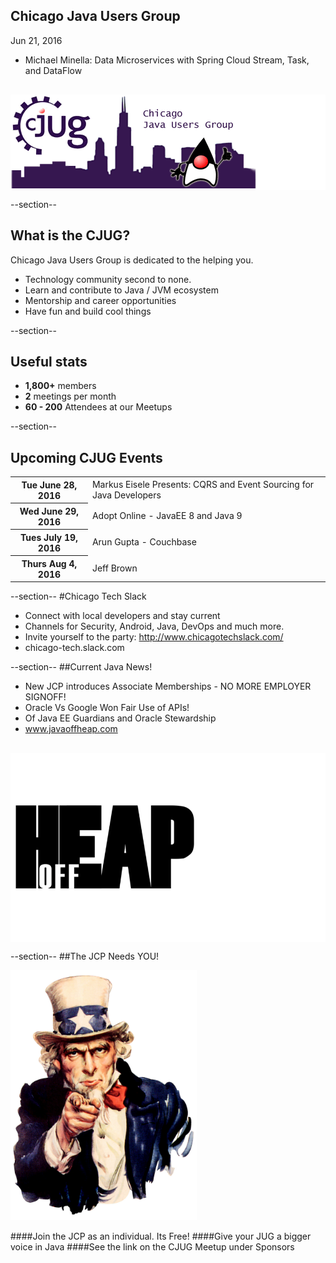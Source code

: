 ## Chicago Java Users Group

Jun 21, 2016


* Michael Minella: Data Microservices with Spring Cloud Stream, Task, and DataFlow
<div style="background-color: white; margin-top: 30px;">
	<img src="images/cjug.gif" style="border: none; box-shadow: none;"/>
</div>

--section--
## What is the CJUG?
Chicago Java Users Group is dedicated to the helping you.

* Technology community second to none.
* Learn and contribute to Java / JVM ecosystem
* Mentorship and career opportunities
* Have fun and build cool things

--section--

## Useful stats

* **1,800+** members
* **2** meetings per month
* **60 - 200** Attendees at our Meetups

--section--

## Upcoming CJUG Events

<table class="upcoming-events">
	<tr>
		<th>Tue June 28, 2016</th>
		<td>Markus Eisele Presents: CQRS and Event Sourcing for Java Developers</td>
	</tr>
	<tr>
		<th>Wed June 29, 2016</th>
		<td> Adopt Online - JavaEE 8 and Java 9</td>
	</tr>
	<tr>
		<th>Tues July 19, 2016</th>
		<td>Arun Gupta - Couchbase</td>
	</tr>
	<tr>
		<th>Thurs Aug 4, 2016</th>
		<td>Jeff Brown</td>
	</tr>
</table>


--section--
#Chicago Tech Slack
* Connect with local developers and stay current
* Channels for Security, Android, Java, DevOps and much more.
* Invite yourself to the party: http://www.chicagotechslack.com/
* chicago-tech.slack.com


--section--
##Current Java News!
* New JCP introduces Associate Memberships - NO MORE EMPLOYER SIGNOFF!
* Oracle Vs Google Won Fair Use of APIs!
* Of Java EE Guardians and Oracle Stewardship
* www.javaoffheap.com

<div style="background-color: white; margin-top: 30px;">
	<img src="images/offheap.png" style="border: none; box-shadow: none;" width=300 height=300/>
</div>


--section--
##The JCP Needs YOU!

<img src="images/Uncle_Sam.jpg" style="height:400px"/>

####Join the JCP as an individual.  Its Free!
####Give your JUG a bigger voice in Java
####See the link on the CJUG Meetup under Sponsors


